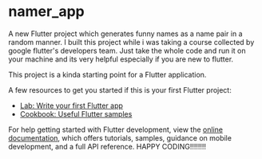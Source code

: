 # namer_app

A new Flutter project which generates funny names as a name pair in a random manner. I built this project while i was taking a course collected by google flutter's developers team. Just take the whole code and run it on your machine and its very helpful especially if you are new to flutter.

This project is a kinda starting point for a Flutter application.

A few resources to get you started if this is your first Flutter project:

- [Lab: Write your first Flutter app](https://docs.flutter.dev/get-started/codelab)
- [Cookbook: Useful Flutter samples](https://docs.flutter.dev/cookbook)

For help getting started with Flutter development, view the
[online documentation](https://docs.flutter.dev/), which offers tutorials,
samples, guidance on mobile development, and a full API reference.
HAPPY CODING!!!!!!!!
